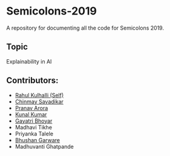 # Semicolons-2019
A repository for documenting all the code for Semicolons 2019.

## Topic
Explainability in AI

## Contributors:
 - <a href="https://github.com/rahulkulhalli">Rahul Kulhalli (Self)</a>
 - <a href="https://github.com/savadikarc">Chinmay Savadikar</a>
 - <a href="https://github.com/PranavArora018">Pranav Arora</a>
 - <a href="https://github.com/kunalkr">Kunal Kumar</a>
 - <a href="https://github.com/gb08">Gayatri Bhoyar</a>
 - Madhavi Tikhe
 - Priyanka Talele
 - <a href="https://www.linkedin.com/in/bhushan-garware/">Bhushan Garware</a>
 - Madhuvanti Ghatpande
